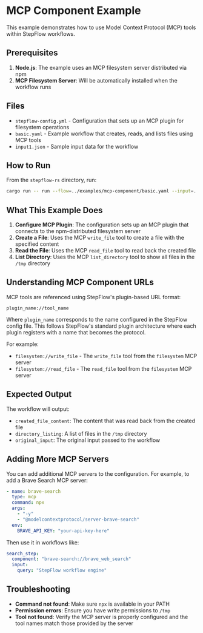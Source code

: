 # MCP Component Example

This example demonstrates how to use Model Context Protocol (MCP) tools within StepFlow workflows.

## Prerequisites

1. **Node.js**: The example uses an MCP filesystem server distributed via npm
2. **MCP Filesystem Server**: Will be automatically installed when the workflow runs

## Files

- `stepflow-config.yml` - Configuration that sets up an MCP plugin for filesystem operations
- `basic.yaml` - Example workflow that creates, reads, and lists files using MCP tools
- `input1.json` - Sample input data for the workflow

## How to Run

From the `stepflow-rs` directory, run:

```bash
cargo run -- run --flow=../examples/mcp-component/basic.yaml --input=../examples/mcp-component/input1.json --config=../examples/mcp-component/stepflow-config.yml
```

## What This Example Does

1. **Configure MCP Plugin**: The configuration sets up an MCP plugin that connects to the npm-distributed filesystem server
2. **Create a File**: Uses the MCP `write_file` tool to create a file with the specified content
3. **Read the File**: Uses the MCP `read_file` tool to read back the created file
4. **List Directory**: Uses the MCP `list_directory` tool to show all files in the `/tmp` directory

## Understanding MCP Component URLs

MCP tools are referenced using StepFlow's plugin-based URL format:
```
plugin_name://tool_name
```

Where `plugin_name` corresponds to the name configured in the StepFlow config file. This follows StepFlow's standard plugin architecture where each plugin registers with a name that becomes the protocol.

For example:
- `filesystem://write_file` - The `write_file` tool from the `filesystem` MCP server
- `filesystem://read_file` - The `read_file` tool from the `filesystem` MCP server

## Expected Output

The workflow will output:
- `created_file_content`: The content that was read back from the created file
- `directory_listing`: A list of files in the `/tmp` directory
- `original_input`: The original input passed to the workflow

## Adding More MCP Servers

You can add additional MCP servers to the configuration. For example, to add a Brave Search MCP server:

```yaml
- name: brave-search
  type: mcp
  command: npx
  args:
    - "-y"
    - "@modelcontextprotocol/server-brave-search"
  env:
    BRAVE_API_KEY: "your-api-key-here"
```

Then use it in workflows like:
```yaml
search_step:
  component: "brave-search://brave_web_search"
  input:
    query: "StepFlow workflow engine"
```

## Troubleshooting

- **Command not found**: Make sure `npx` is available in your PATH
- **Permission errors**: Ensure you have write permissions to `/tmp`
- **Tool not found**: Verify the MCP server is properly configured and the tool names match those provided by the server